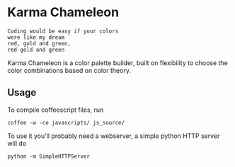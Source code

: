 # Karma Chameleon

    Coding would be easy if your colors
    were like my dream
    red, gold and green,
    red gold and green

Karma Chameleon is a color palette builder, built on flexibility to choose the color combinations based on color theory.

## Usage

To compile coffeescript files, run

    coffee -w -co javascripts/ js_source/

To use it you'll probably need a webserver, a simple python HTTP server will do

    python -m SimpleHTTPServer
